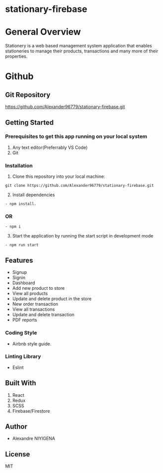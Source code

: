 # stationary-firebase

# General Overview
Stationery is a web based management system application that enables stationeries to manage their products, transactions and many more of their properties.

# Github 

## Git Repository

https://github.com/Alexander96779/stationary-firebase.git

## Getting Started

### Prerequisites to get this app running on your local system

1. Any text editor(Preferrably VS Code)
2. Git

### Installation
1. Clone this repository into your local machine:

```
git clone https://github.com/Alexander96779/stationary-firebase.git
```
2. Install dependencies 
```
- npm install.
```
### OR
```
- npm i
```
3. Start the application by running the start script in development mode

```
- npm run start
``` 

## Features

- Signup
- Signin
- Dashboard
- Add new product to store
- View all products
- Update and delete product in the store
- New order transaction
- View all transactions
- Update and delete transaction
- PDF reports

### Coding Style

- Airbnb style guide.

### Linting Library
- Eslint 

## Built With

1. React
2. Redux
3. SCSS
4. Firebase/Firestore

## Author

- Alexandre NIYIGENA

## License
MIT

